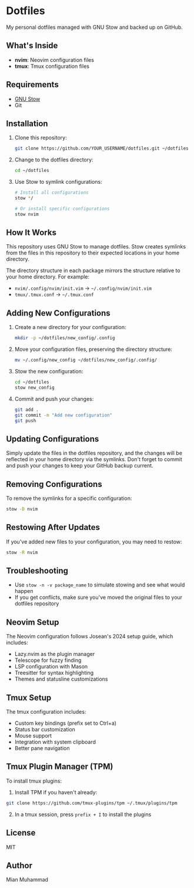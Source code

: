 # Dotfiles

My personal dotfiles managed with GNU Stow and backed up on GitHub.

## What's Inside

- **nvim**: Neovim configuration files
- **tmux**: Tmux configuration files

## Requirements

- [GNU Stow](https://www.gnu.org/software/stow/)
- Git

## Installation

1. Clone this repository:

   ```bash
   git clone https://github.com/YOUR_USERNAME/dotfiles.git ~/dotfiles
   ```

2. Change to the dotfiles directory:

   ```bash
   cd ~/dotfiles
   ```

3. Use Stow to symlink configurations:

   ```bash
   # Install all configurations
   stow */

   # Or install specific configurations
   stow nvim
   ```

## How It Works

This repository uses GNU Stow to manage dotfiles. Stow creates symlinks from the files in this repository to their expected locations in your home directory.

The directory structure in each package mirrors the structure relative to your home directory. For example:

- `nvim/.config/nvim/init.vim` → `~/.config/nvim/init.vim`
- `tmux/.tmux.conf` → `~/.tmux.conf`

## Adding New Configurations

1. Create a new directory for your configuration:

   ```bash
   mkdir -p ~/dotfiles/new_config/.config
   ```

2. Move your configuration files, preserving the directory structure:

   ```bash
   mv ~/.config/new_config ~/dotfiles/new_config/.config/
   ```

3. Stow the new configuration:

   ```bash
   cd ~/dotfiles
   stow new_config
   ```

4. Commit and push your changes:
   ```bash
   git add .
   git commit -m "Add new configuration"
   git push
   ```

## Updating Configurations

Simply update the files in the dotfiles repository, and the changes will be reflected in your home directory via the symlinks. Don't forget to commit and push your changes to keep your GitHub backup current.

## Removing Configurations

To remove the symlinks for a specific configuration:

```bash
stow -D nvim
```

## Restowing After Updates

If you've added new files to your configuration, you may need to restow:

```bash
stow -R nvim
```

## Troubleshooting

- Use `stow -n -v package_name` to simulate stowing and see what would happen
- If you get conflicts, make sure you've moved the original files to your dotfiles repository

## Neovim Setup

The Neovim configuration follows Josean's 2024 setup guide, which includes:

- Lazy.nvim as the plugin manager
- Telescope for fuzzy finding
- LSP configuration with Mason
- Treesitter for syntax highlighting
- Themes and statusline customizations

## Tmux Setup

The tmux configuration includes:

- Custom key bindings (prefix set to Ctrl+a)
- Status bar customization
- Mouse support
- Integration with system clipboard
- Better pane navigation

## Tmux Plugin Manager (TPM)

To install tmux plugins:

1. Install TPM if you haven't already:

```bash
git clone https://github.com/tmux-plugins/tpm ~/.tmux/plugins/tpm
```

2. In a tmux session, press `prefix + I` to install the plugins

## License

MIT

## Author

Mian Muhammad
